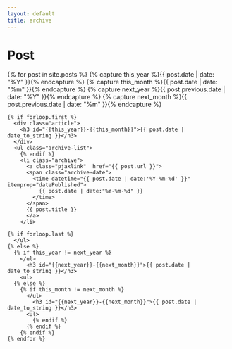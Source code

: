 ```yaml
---
layout: default
title: archive
---
```


<div class="archives">
  <h1>Post</h1>
  {% for post in site.posts  %}
    {% capture this_year %}{{ post.date | date: "%Y" }}{% endcapture %}
    {% capture this_month %}{{ post.date | date: "%m" }}{% endcapture %}
    {% capture next_year %}{{ post.previous.date | date: "%Y" }}{% endcapture %}
    {% capture next_month %}{{ post.previous.date | date: "%m" }}{% endcapture %}

    {% if forloop.first %}
      <div class="article">
        <h3 id="{{this_year}}-{{this_month}}">{{ post.date | date_to_string }}</h3>
      </div>
      <ul class="archive-list">
	    {% endif %}
	    <li class="archive">
	      <a class="pjaxlink"  href="{{ post.url }}">
          <span class="archive-date">
            <time datetime="{{ post.date | date:'%Y-%m-%d' }}" itemprop="datePublished">
              {{ post.date | date:"%Y-%m-%d" }}
            </time>
          </span>
          {{ post.title }}
          </a>
	    </li>

	{% if forloop.last %}
      </ul>
	{% else %}
	  {% if this_year != next_year %}
        </ul>
          <h3 id="{{next_year}}-{{next_month}}">{{ post.date | date_to_string }}</h3>
        <ul>
      {% else %}
        {% if this_month != next_month %}
          </ul>
            <h3 id="{{next_year}}-{{next_month}}">{{ post.date | date_to_string }}</h3>
          <ul>
	        {% endif %}
	      {% endif %}
	    {% endif %}
	{% endfor %}
</div>